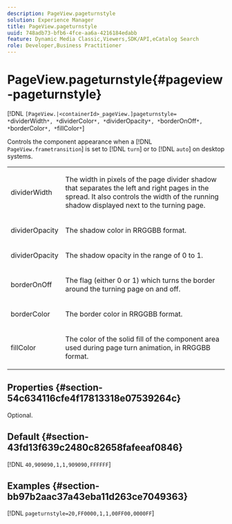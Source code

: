```yaml
---
description: PageView.pageturnstyle
solution: Experience Manager
title: PageView.pageturnstyle
uuid: 748adb73-bfb6-4fce-aa6a-4216184edabb
feature: Dynamic Media Classic,Viewers,SDK/API,eCatalog Search
role: Developer,Business Practitioner
---
```


# PageView.pageturnstyle{#pageview-pageturnstyle}

 [!DNL `[PageView.|<containerId>_pageView.]pageturnstyle= *`dividerWidth`*, *`dividerColor`*, *`dividerOpacity`*, *`borderOnOff`*, *`borderColor`*, *`fillColor`*`]

Controls the component appearance when a [!DNL `PageView.frametransition`] is set to [!DNL `turn`] or to [!DNL `auto`] on desktop systems.

<table id="table_A8CDA1AE2680402A99BCD5DD371B225F"> 
 <tbody> 
  <tr> 
   <td colname="col1"> <p> <span class="codeph"><span class="varname"> dividerWidth</span></span> </p> </td> 
   <td colname="col2"> <p> The width in pixels of the page divider shadow that separates the left and right pages in the spread. It also controls the width of the running shadow displayed next to the turning page. </p> </td> 
  </tr> 
  <tr> 
   <td colname="col1"> <p><span class="codeph"><span class="varname"> dividerOpacity</span></span> </p> </td> 
   <td colname="col2"> <p> The shadow color in RRGGBB format. </p> </td> 
  </tr> 
  <tr> 
   <td colname="col1"> <p><span class="codeph"><span class="varname"> dividerOpacity</span></span> </p> </td> 
   <td colname="col2"> <p>The shadow opacity in the range of <span class="codeph"> 0</span> to <span class="codeph"> 1</span>. </p> </td> 
  </tr> 
  <tr> 
   <td colname="col1"> <p><span class="codeph"><span class="varname"> borderOnOff</span></span> </p> </td> 
   <td colname="col2"> <p> The flag (either <span class="codeph"> 0</span> or <span class="codeph"> 1</span>) which turns the border around the turning page on and off. </p> </td> 
  </tr> 
  <tr> 
   <td colname="col1"> <p><span class="codeph"><span class="varname"> borderColor</span></span> </p> </td> 
   <td colname="col2"> <p> The border color in RRGGBB format. </p> </td> 
  </tr> 
  <tr> 
   <td colname="col1"> <p><span class="codeph"><span class="varname"> fillColor</span></span> </p> </td> 
   <td colname="col2"> <p> The color of the solid fill of the component area used during page turn animation, in RRGGBB format. </p> </td> 
  </tr> 
 </tbody> 
</table>

## Properties {#section-54c634116cfe4f17813318e07539264c}

Optional.

## Default {#section-43fd13f639c2480c82658fafeeaf0846}

[!DNL `40,909090,1,1,909090,FFFFFF`]

## Examples {#section-bb97b2aac37a43eba11d263ce7049363}

[!DNL `pageturnstyle=20,FF0000,1,1,00FF00,0000FF`] 
